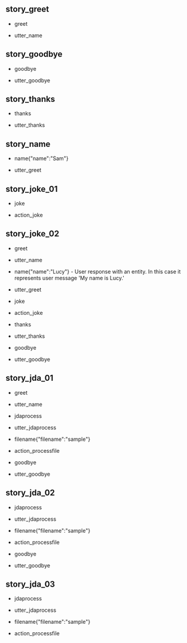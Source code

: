 ## story_greet <!--- The name of the story. It is not mandatory, but useful for debugging. --> 
* greet <!--- User input expressed as intent. In this case it represents users message 'Hello'. --> 
 - utter_name <!--- The response of the chatbot expressed as an action. In this case it represents chatbot's response 'Hello, how can I help?' --> 
 
## story_goodbye
* goodbye
 - utter_goodbye

## story_thanks
* thanks
 - utter_thanks
 
## story_name
* name{"name":"Sam"}
 - utter_greet
 

## story_joke_01
* joke
 - action_joke
 
## story_joke_02
* greet
 - utter_name
* name{"name":"Lucy"} - User response with an entity. In this case it represents user message 'My name is Lucy.'  
 - utter_greet
* joke
 - action_joke
* thanks
 - utter_thanks
* goodbye
 - utter_goodbye 
 
 ## story_jda_01
* greet
 - utter_name
* jdaprocess
 - utter_jdaprocess
* filename{"filename":"sample"}
 - action_processfile
* goodbye
 - utter_goodbye 
 
## story_jda_02

* jdaprocess
 - utter_jdaprocess
* filename{"filename":"sample"}
 - action_processfile
* goodbye
 - utter_goodbye
 
## story_jda_03

* jdaprocess
 - utter_jdaprocess
* filename{"filename":"sample"}
 - action_processfile
